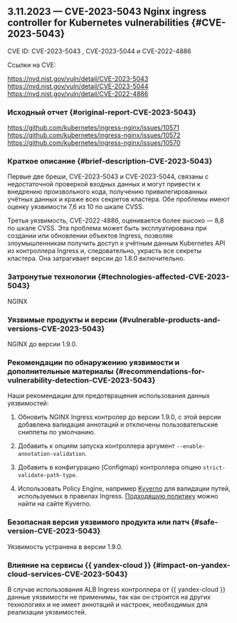 ## 3.11.2023 — CVE-2023-5043 Nginx ingress controller for Kubernetes vulnerabilities {#CVE-2023-5043}

CVE ID: CVE-2023-5043 , CVE-2023-5044 и CVE-2022-4886

Ссылки на CVE:

<https://nvd.nist.gov/vuln/detail/CVE-2023-5043>
<https://nvd.nist.gov/vuln/detail/CVE-2023-5044>
<https://nvd.nist.gov/vuln/detail/CVE-2022-4886>

### Исходный отчет {#original-report-CVE-2023-5043}

<https://github.com/kubernetes/ingress-nginx/issues/10571>
<https://github.com/kubernetes/ingress-nginx/issues/10572>
<https://github.com/kubernetes/ingress-nginx/issues/10570>

### Краткое описание {#brief-description-CVE-2023-5043}

Первые две бреши, CVE-2023-5043 и CVE-2023-5044, связаны с недостаточной проверкой входных данных и могут привести к внедрению произвольного кода, получению привилегированных учётных данных и краже всех секретов кластера. Обе проблемы имеют оценку уязвимости 7,6 из 10 по шкале CVSS.

Третья уязвимость, CVE-2022-4886, оценивается более высоко — 8,8 по шкале CVSS. Эта проблема может быть эксплуатирована при создании или обновлении объектов Ingress, позволяя злоумышленникам получить доступ к учётным данным Kubernetes API из контроллера Ingress и, следовательно, украсть все секреты кластера. Она затрагивает версии до 1.8.0 включительно.

### Затронутые технологии {#technologies-affected-CVE-2023-5043}

NGINX

### Уязвимые продукты и версии {#vulnerable-products-and-versions-CVE-2023-5043}

NGINX до версии 1.9.0.

### Рекомендации по обнаружению уязвимости и дополнительные материалы {#recommendations-for-vulnerability-detection-CVE-2023-5043}

Наши рекомендации для предотвращения использования данных уязвимостей:

1. Обновить NGINX Ingress контролер до версии 1.9.0, с этой версии добавлена валидация аннотаций и отключены пользовательские сниппеты по умолчанию.

1. Добавить к опциям запуска контроллера аргумент `--enable-annotation-validation`.

1. Добавить в конфигурацию (Configmap) контроллера опцию `strict-validate-path-type`.

1. Использовать Policy Engine, например [Kyverno](https://cloud.yandex.ru/marketplace/products/yc/kyverno) для валидации путей, используемых в правилах Ingress. [Подходящую политику](https://kyverno.io/policies/nginx-ingress/restrict-ingress-paths/restrict-ingress-paths/) можно найти на сайте Kyverno.

### Безопасная версия уязвимого продукта или патч {#safe-version-CVE-2023-5043}

Уязвимость устранена в версии 1.9.0.

### Влияние на сервисы {{ yandex-cloud }} {#impact-on-yandex-cloud-services-CVE-2023-5043}

В случае использования ALB Ingress контроллера от {{ yandex-cloud }} данные уязвимости не применимы, так как он строится на других технологиях и не имеет аннотаций и настроек, необходимых для реализации уязвимостей.
